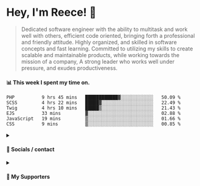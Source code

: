 # Hey, I'm Reece! 👋

> Dedicated software engineer with the ability to multitask and work well with others, efficient code oriented, bringing forth a professional and friendly attitude. Highly organized, and skilled in software concepts and fast learning. Committed to utilizing my skills to create scalable and maintainable products, while working towards the mission of a company, A strong leader who works well under pressure, and exudes productiveness.

#### 📊 This week I spent my time on.
<!--START_SECTION:waka-->

```text
PHP          9 hrs 45 mins   ████████████▓░░░░░░░░░░░░   50.09 %
SCSS         4 hrs 22 mins   █████▓░░░░░░░░░░░░░░░░░░░   22.49 %
Twig         4 hrs 10 mins   █████▒░░░░░░░░░░░░░░░░░░░   21.43 %
EJS          33 mins         ▓░░░░░░░░░░░░░░░░░░░░░░░░   02.88 %
JavaScript   19 mins         ▒░░░░░░░░░░░░░░░░░░░░░░░░   01.66 %
CSS          9 mins          ▒░░░░░░░░░░░░░░░░░░░░░░░░   00.85 %
```

<!--END_SECTION:waka-->

<details> 
	<summary><h4>🔗 Socials / contact</h4></summary>
	<ul>
    		<li> <a href="https://www.linkedin.com/in/notreeceharris/">Linkedin</a> </li>
		<li> <a href="https://twitter.com/N0tReeceHarris">Twitter</a> </li>
		<li> <a href="https://gist.github.com/NotReeceHarris">Gist</a> </li>
		<li> <a href="mailto:reeceharris@email.com">Email</a> </li>
		<li> <a href="https://github.com/sponsors/NotReeceHarris">Sponsor Me</a> </li>
	</ul>
</details>

<details> 
	<summary><h4>💖 My Supporters</h4></summary>
	<ul>
    		<li> <a href="https://github.com/ImKyleJK">/ImKyleJK</a> </li>
	</ul>
</details>
